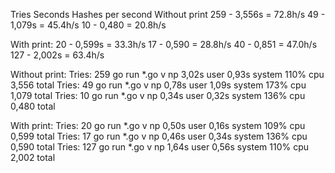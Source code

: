 Tries Seconds Hashes per second
Without print
259 - 3,556s = 72.8h/s
49 - 1,079s = 45.4h/s
10 - 0,480 = 20.8h/s

With print:
20 - 0,599s = 33.3h/s
17 - 0,590 = 28.8h/s
40 - 0,851 = 47.0h/s
127 - 2,002s = 63.4h/s

Without print:
Tries: 259
go run \*.go v np 3,02s user 0,93s system 110% cpu 3,556 total
Tries: 49
go run \*.go v np 0,78s user 1,09s system 173% cpu 1,079 total
Tries: 10
go run \*.go v np 0,34s user 0,32s system 136% cpu 0,480 total

With print:
Tries: 20
go run \*.go v np 0,50s user 0,16s system 109% cpu 0,599 total
Tries: 17
go run \*.go v np 0,46s user 0,34s system 136% cpu 0,590 total
Tries: 127
go run \*.go v np 1,64s user 0,56s system 110% cpu 2,002 total
